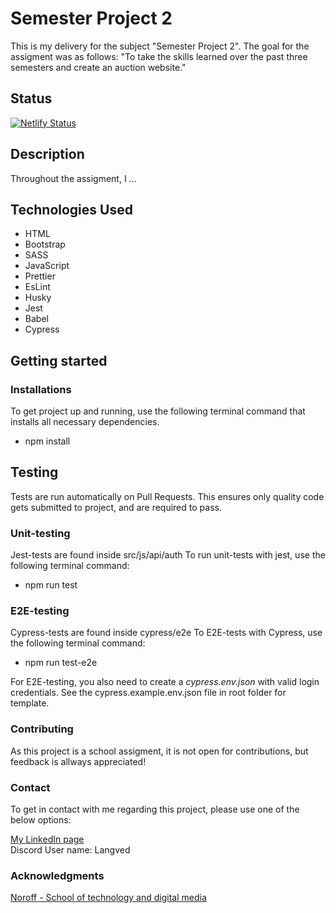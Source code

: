 # Semester Project 2

This is my delivery for the subject "Semester Project 2". The goal for the assigment was as follows:
"To take the skills learned over the past three semesters and create an auction website."

## Status

[![Netlify Status](https://api.netlify.com/api/v1/badges/694e5e8a-8c63-472d-b5dd-b2c5011ad559/deploy-status)](https://app.netlify.com/sites/semesterproject2-bhl/deploys)

## Description

Throughout the assigment, I ...

## Technologies Used

- HTML
- Bootstrap
- SASS
- JavaScript
- Prettier
- EsLint
- Husky
- Jest
- Babel
- Cypress

## Getting started

### Installations

To get project up and running, use the following terminal command that installs all necessary dependencies.

- npm install

## Testing

Tests are run automatically on Pull Requests. This ensures only quality code gets submitted to project, and are required to pass.

### Unit-testing

Jest-tests are found inside src/js/api/auth
To run unit-tests with jest, use the following terminal command:

- npm run test

### E2E-testing

Cypress-tests are found inside cypress/e2e
To E2E-tests with Cypress, use the following terminal command:

- npm run test-e2e

For E2E-testing, you also need to create a _cypress.env.json_ with valid login credentials. See the cypress.example.env.json file in root folder for template.

### Contributing

As this project is a school assigment, it is not open for contributions, but feedback is allways appreciated!

### Contact

To get in contact with me regarding this project, please use one of the below options:

[My LinkedIn page](https://www.linkedin.com/in/bj%C3%B8rnar-heian-langved-23157b246/)
<br>
Discord User name: Langved

### Acknowledgments

[Noroff - School of technology and digital media](https://www.noroff.no/en)
